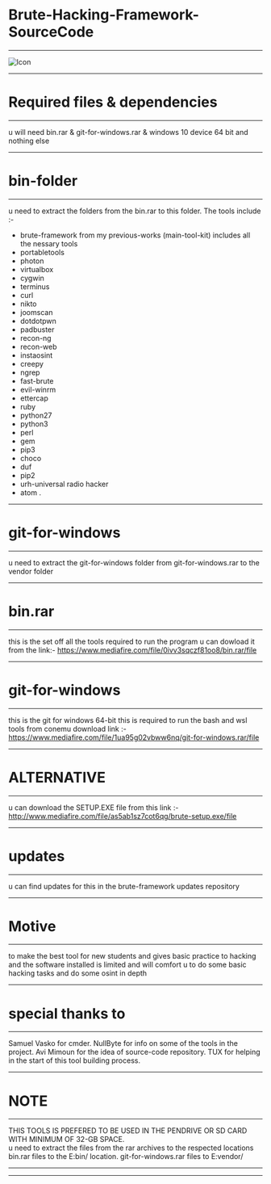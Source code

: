 # Brute-Hacking-Framework-SourceCode
------------------------------------
![Icon](https://github.com/morpheuslord/Brute-Hacking-Framework-SourceCode/blob/main/icons/cmder.ico)
**************************************************************************************
# Required files & dependencies
-------------------------------
u will need bin.rar & git-for-windows.rar & windows 10 device 64 bit and nothing else
**************************************************************************************
# bin-folder
------------
u need to extract the folders from the bin.rar to this folder. The tools include :- 
* brute-framework from my previous-works (main-tool-kit) includes all the nessary tools
* portabletools 
* photon 
* virtualbox 
* cygwin 
* terminus 
* curl 
* nikto 
* joomscan 
* dotdotpwn 
* padbuster 
* recon-ng 
* recon-web 
* instaosint 
* creepy 
* ngrep 
* fast-brute 
* evil-winrm 
* ettercap 
* ruby 
* python27 
* python3 
* perl 
* gem 
* pip3 
* choco 
* duf 
* pip2 
* urh-universal radio hacker 
* atom .
**************************************************************************************
# git-for-windows
-----------------
u need to extract the git-for-windows folder from git-for-windows.rar to the vendor folder
**************************************************************************************
# bin.rar 
---------
this is the set off all the tools required to run the program u can dowload it from the link:-
https://www.mediafire.com/file/0ivv3sqczf81oo8/bin.rar/file
**************************************************************************************
# git-for-windows
-----------------
this is the git for windows 64-bit this is required to run the bash and wsl tools from conemu
download link :-
https://www.mediafire.com/file/1ua95g02vbww6nq/git-for-windows.rar/file
**************************************************************************************
# ALTERNATIVE
-------------
u can download the SETUP.EXE file from this link :- http://www.mediafire.com/file/as5ab1sz7cot6qg/brute-setup.exe/file
**************************************************************************************
# updates
----------
u can find updates for this in the brute-framework updates repository 
**************************************************************************************
# Motive
--------
to make the best tool for new students and gives basic practice to hacking and the software 
installed is limited and will comfort u to do some basic hacking tasks and do some osint in depth
**************************************************************************************
# special thanks to 
--------------------
Samuel Vasko for cmder. NullByte for info on some of the tools in the project. Avi Mimoun for the idea of source-code repository. TUX for helping in the start of this tool building process.
**************************************************************************************
# NOTE 
-------
THIS TOOLS IS PREFERED TO BE USED IN THE PENDRIVE OR SD CARD WITH MINIMUM OF 32-GB SPACE.  
u need to extract the files from the rar archives to the respected locations 
bin.rar files to the E:bin/ location. git-for-windows.rar files to E:vendor/
**************************************************************************************
**************************************************************************************

